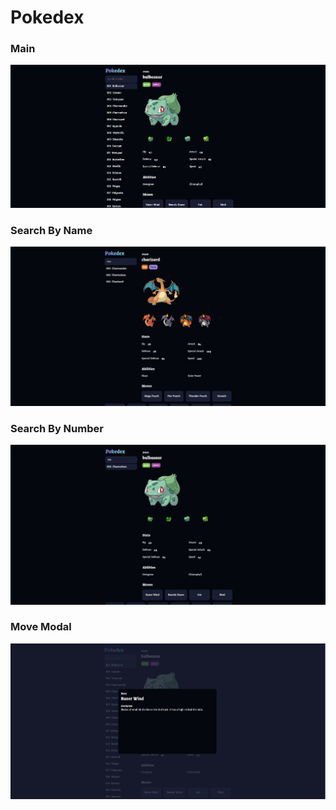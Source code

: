 # Pokedex

### Main

![Project Screenshot](./project/assets/main.png)

### Search By Name

![Search Pokemon](./project/assets//searchbyname.png)

### Search By Number

![Search By Id](./project/assets/searchByNumberInList.png)

### Move Modal

![Moves modal](./project/assets/moves.png)
